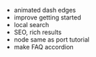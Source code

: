 - animated dash edges
- improve getting started
- local search
- SEO, rich results
- node same as port tutorial
- make FAQ accordion
